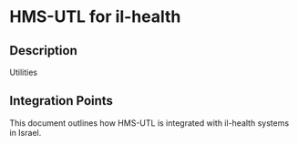 # HMS-UTL for il-health

## Description

Utilities

## Integration Points

This document outlines how HMS-UTL is integrated with il-health systems in Israel.
